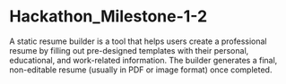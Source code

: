 # Hackathon_Milestone-1-2
 A static resume builder is a tool that helps users create a professional resume by filling out pre-designed templates with their personal, educational, and work-related information. The builder generates a final, non-editable resume (usually in PDF or image format) once completed. 
